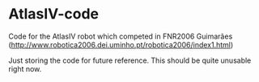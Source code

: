 # AtlasIV-code
Code for the AtlasIV robot which competed in FNR2006 Guimarães (http://www.robotica2006.dei.uminho.pt/robotica2006/index1.html)

Just storing the code for future reference. This should be quite unusable right now.
